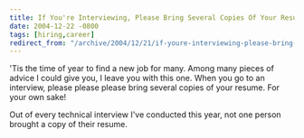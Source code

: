 ```yaml
---
title: If You're Interviewing, Please Bring Several Copies Of Your Resume
date: 2004-12-22 -0800
tags: [hiring,career]
redirect_from: "/archive/2004/12/21/if-youre-interviewing-please-bring-several-copies-of-your-resume.aspx/"
---
```


'Tis the time of year to find a new job for many. Among many pieces of advice I could give you, I leave you with this one. When you go to an interview, please please please bring several copies of your resume. For your own sake!

Out of every technical interview I've conducted this year, not one person brought a copy of their resume.

